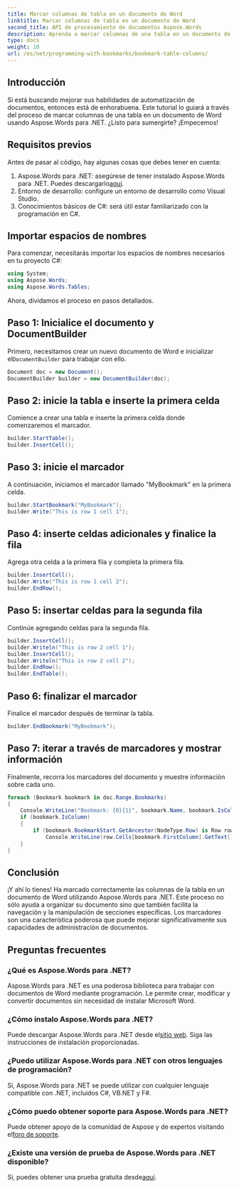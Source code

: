 ```yaml
---
title: Marcar columnas de tabla en un documento de Word
linktitle: Marcar columnas de tabla en un documento de Word
second_title: API de procesamiento de documentos Aspose.Words
description: Aprenda a marcar columnas de una tabla en un documento de Word usando Aspose.Words para .NET con este completo tutorial paso a paso.
type: docs
weight: 10
url: /es/net/programming-with-bookmarks/bookmark-table-columns/
---
```

## Introducción

Si está buscando mejorar sus habilidades de automatización de documentos, entonces está de enhorabuena. Este tutorial lo guiará a través del proceso de marcar columnas de una tabla en un documento de Word usando Aspose.Words para .NET. ¿Listo para sumergirte? ¡Empecemos!

## Requisitos previos

Antes de pasar al código, hay algunas cosas que debes tener en cuenta:

1.  Aspose.Words para .NET: asegúrese de tener instalado Aspose.Words para .NET. Puedes descargarlo[aquí](https://releases.aspose.com/words/net/).
2. Entorno de desarrollo: configure un entorno de desarrollo como Visual Studio.
3. Conocimientos básicos de C#: será útil estar familiarizado con la programación en C#.

## Importar espacios de nombres

Para comenzar, necesitarás importar los espacios de nombres necesarios en tu proyecto C#:

```csharp
using System;
using Aspose.Words;
using Aspose.Words.Tables;
```

Ahora, dividamos el proceso en pasos detallados.

## Paso 1: Inicialice el documento y DocumentBuilder

 Primero, necesitamos crear un nuevo documento de Word e inicializar el`DocumentBuilder` para trabajar con ello.

```csharp
Document doc = new Document();
DocumentBuilder builder = new DocumentBuilder(doc);
```

## Paso 2: inicie la tabla e inserte la primera celda

Comience a crear una tabla e inserte la primera celda donde comenzaremos el marcador.

```csharp
builder.StartTable();
builder.InsertCell();
```

## Paso 3: inicie el marcador

A continuación, iniciamos el marcador llamado "MyBookmark" en la primera celda.

```csharp
builder.StartBookmark("MyBookmark");
builder.Write("This is row 1 cell 1");
```

## Paso 4: inserte celdas adicionales y finalice la fila

Agrega otra celda a la primera fila y completa la primera fila.

```csharp
builder.InsertCell();
builder.Write("This is row 1 cell 2");
builder.EndRow();
```

## Paso 5: insertar celdas para la segunda fila

Continúe agregando celdas para la segunda fila.

```csharp
builder.InsertCell();
builder.Writeln("This is row 2 cell 1");
builder.InsertCell();
builder.Writeln("This is row 2 cell 2");
builder.EndRow();
builder.EndTable();
```

## Paso 6: finalizar el marcador

Finalice el marcador después de terminar la tabla.

```csharp
builder.EndBookmark("MyBookmark");
```

## Paso 7: iterar a través de marcadores y mostrar información

Finalmente, recorra los marcadores del documento y muestre información sobre cada uno.

```csharp
foreach (Bookmark bookmark in doc.Range.Bookmarks)
{
    Console.WriteLine("Bookmark: {0}{1}", bookmark.Name, bookmark.IsColumn ? " (Column)" : "");
    if (bookmark.IsColumn)
    {
        if (bookmark.BookmarkStart.GetAncestor(NodeType.Row) is Row row && bookmark.FirstColumn < row.Cells.Count)
            Console.WriteLine(row.Cells[bookmark.FirstColumn].GetText().TrimEnd(ControlChar.CellChar));
    }
}
```

## Conclusión

¡Y ahí lo tienes! Ha marcado correctamente las columnas de la tabla en un documento de Word utilizando Aspose.Words para .NET. Este proceso no sólo ayuda a organizar su documento sino que también facilita la navegación y la manipulación de secciones específicas. Los marcadores son una característica poderosa que puede mejorar significativamente sus capacidades de administración de documentos.

## Preguntas frecuentes

### ¿Qué es Aspose.Words para .NET?
Aspose.Words para .NET es una poderosa biblioteca para trabajar con documentos de Word mediante programación. Le permite crear, modificar y convertir documentos sin necesidad de instalar Microsoft Word.

### ¿Cómo instalo Aspose.Words para .NET?
 Puede descargar Aspose.Words para .NET desde el[sitio web](https://releases.aspose.com/words/net/). Siga las instrucciones de instalación proporcionadas.

### ¿Puedo utilizar Aspose.Words para .NET con otros lenguajes de programación?
Sí, Aspose.Words para .NET se puede utilizar con cualquier lenguaje compatible con .NET, incluidos C#, VB.NET y F#.

### ¿Cómo puedo obtener soporte para Aspose.Words para .NET?
 Puede obtener apoyo de la comunidad de Aspose y de expertos visitando el[foro de soporte](https://forum.aspose.com/c/words/8).

### ¿Existe una versión de prueba de Aspose.Words para .NET disponible?
 Sí, puedes obtener una prueba gratuita desde[aquí](https://releases.aspose.com/).
